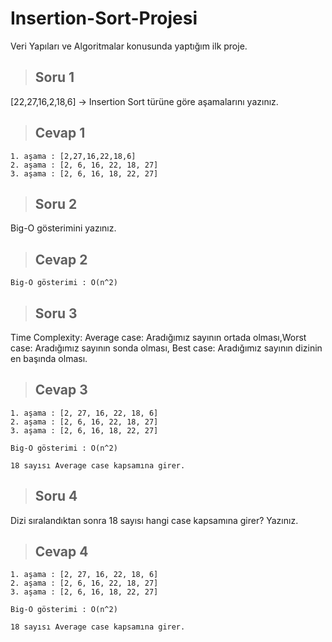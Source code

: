 # Insertion-Sort-Projesi
Veri Yapıları ve Algoritmalar konusunda yaptığım ilk proje.

> ## Soru 1
[22,27,16,2,18,6] -> Insertion Sort türüne göre aşamalarını yazınız.

> ## Cevap 1
```
1. aşama : [2,27,16,22,18,6]
2. aşama : [2, 6, 16, 22, 18, 27]
3. aşama : [2, 6, 16, 18, 22, 27]

```
> ## Soru 2
Big-O gösterimini yazınız.

> ## Cevap 2
```
Big-O gösterimi : O(n^2)

```
> ## Soru 3
Time Complexity: Average case: Aradığımız sayının ortada olması,Worst case: Aradığımız sayının sonda olması, Best case: Aradığımız sayının dizinin en başında olması.

> ## Cevap 3
```
1. aşama : [2, 27, 16, 22, 18, 6]
2. aşama : [2, 6, 16, 22, 18, 27]
3. aşama : [2, 6, 16, 18, 22, 27]

Big-O gösterimi : O(n^2)

18 sayısı Average case kapsamına girer.
```
> ## Soru 4
Dizi sıralandıktan sonra 18 sayısı hangi case kapsamına girer? Yazınız.

> ## Cevap 4
```
1. aşama : [2, 27, 16, 22, 18, 6]
2. aşama : [2, 6, 16, 22, 18, 27]
3. aşama : [2, 6, 16, 18, 22, 27]

Big-O gösterimi : O(n^2)

18 sayısı Average case kapsamına girer.
```
